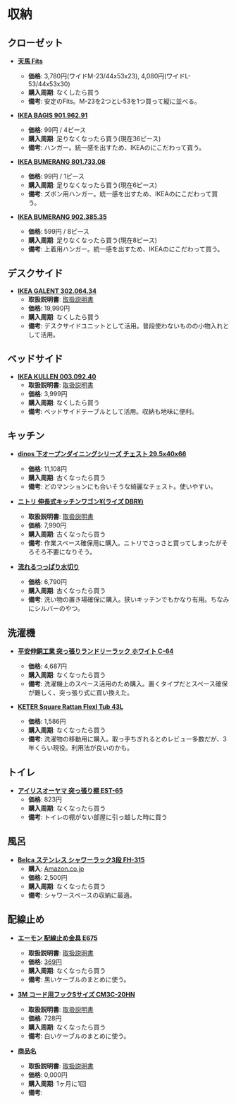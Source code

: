 収納
====

クローゼット
----

- [**天馬 Fits**](http://www.tenmafitsworld.com/Form/fits_series/fits_combi.aspx)
  - **価格**: 3,780円(ワイドM-23/44x53x23), 4,080円(ワイドL-53/44x53x30)
  - **購入周期**: なくしたら買う
  - **備考**: 安定のFits。M-23を2つとL-53を1つ買って縦に並べる。

- [**IKEA BAGIS 901.962.91**](http://www.ikea.com/jp/ja/catalog/products/90196291/)
  - **価格**: 99円 / 4ピース
  - **購入周期**: 足りなくなったら買う(現在36ピース)
  - **備考**: ハンガー。統一感を出すため、IKEAのにこだわって買う。

- [**IKEA BUMERANG 801.733.08**](http://www.ikea.com/jp/ja/catalog/products/80173308/)
  - **価格**: 99円 / 1ピース
  - **購入周期**: 足りなくなったら買う(現在6ピース)
  - **備考**: ズボン用ハンガー。統一感を出すため、IKEAのにこだわって買う。

- [**IKEA BUMERANG 902.385.35**](http://www.ikea.com/jp/ja/catalog/products/30238538/#/90238535)
  - **価格**: 599円 / 8ピース
  - **購入周期**: 足りなくなったら買う(現在8ピース)
  - **備考**: 上着用ハンガー。統一感を出すため、IKEAのにこだわって買う。

デスクサイド
----

- [**IKEA GALENT 302.064.34**](http://www.ikea.com/jp/ja/catalog/products/70206432/#/30206434)
  - **取扱説明書**: [取扱説明書](http://www.ikea.com/jp/ja/assembly_instructions/galant-yin-ki-chu-shiyunitto-kyasuta-fu-ki__AA-514573-10_pub.pdf)
  - **価格**: 19,990円
  - **購入周期**: なくしたら買う
  - **備考**: デスクサイドユニットとして活用。普段使わないものの小物入れとして活用。

ベッドサイド
----

- [**IKEA KULLEN 003.092.40**](http://www.ikea.com/jp/ja/catalog/products/00309240/)
  - **取扱説明書**: [取扱説明書](http://www.ikea.com/jp/ja/assembly_instructions/kullen-chesuto-yin-ki-chu-shi-__AA-1723680-4_pub.pdf)
  - **価格**: 3,999円
  - **購入周期**: なくしたら買う
  - **備考**: ベッドサイドテーブルとして活用。収納も地味に便利。

キッチン
----

- [**dinos 下オープンダイニングシリーズ チェスト 29.5x40x66**](https://www.dinos.co.jp/p/1300400881/)
  - **価格**: 11,108円
  - **購入周期**: 古くなったら買う
  - **備考**: どのマンションにも合いそうな綺麗なチェスト。使いやすい。

- [**ニトリ 伸長式キッチンワゴン¥(ライズ DBR¥)**](https://www.nitori-net.jp/store/ja/ec/8890158s)
  - **取扱説明書**: [取扱説明書](https://www.nitori-net.jp/wcsstore/ec/static/goods/Manyuaru/8890159.pdf)
  - **価格**: 7,990円
  - **購入周期**: 古くなったら買う
  - **備考**: 作業スペース確保用に購入。ニトリでさっさと買ってしまったがそろそろ不要になりそう。

- [**流れるつっぱり水切り**](https://www.amazon.co.jp/dp/B00PS4W20Y/)
  - **価格**: 6,790円
  - **購入周期**: 古くなったら買う
  - **備考**: 洗い物の置き場確保に購入。狭いキッチンでもかなり有用。ちなみにシルバーのやつ。

洗濯機
----

- [**平安伸銅工業 突っ張りランドリーラック ホワイト C-64**](https://www.amazon.co.jp/gp/product/B000MU9S10/)
  - **価格**: 4,687円
  - **購入周期**: なくなったら買う
  - **備考**: 洗濯機上のスペース活用のため購入。置くタイプだとスペース確保が難しく、突っ張り式に買い換えた。

- [**KETER Square Rattan Flexl Tub 43L**](https://www.amazon.co.jp/gp/product/B005GYK6TK/)
  - **価格**: 1,586円
  - **購入周期**: なくなったら買う
  - **備考**: 洗濯物の移動用に購入。取っ手ちぎれるとのレビュー多数だが、3年くらい現役。利用法が良いのかも。

トイレ
----

- [**アイリスオーヤマ 突っ張り棚 EST-65**](https://www.amazon.co.jp/dp/B002R3Q502/)
  - **価格**: 823円
  - **購入周期**: なくなったら買う
  - **備考**: トイレの棚がない部屋に引っ越した時に買う

風呂
----

- [**Belca ステンレス シャワーラック3段 FH-315**](http://www.shinko-inc.co.jp/belca/detail.php?id=221)
  - **購入**: [Amazon.co.jp](https://www.amazon.co.jp/dp/B001JEF9B6)
  - **価格**: 2,500円
  - **購入周期**: なくなったら買う
  - **備考**: シャワースペースの収納に最適。

配線止め
----

- [**エーモン 配線止め金具 E675**](http://www.amon.co.jp/products2/detail.php?product_code=E675)
  - **取扱説明書**: [取扱説明書](http://www.amon.co.jp/upload/save_image/E675_SUB2_L.jpg)
  - **価格**: [369円](https://www.amazon.co.jp/dp/B001QUH4DY/)
  - **購入周期**: なくなったら買う
  - **備考**: 黒いケーブルのまとめに使う。

- [**3M コード用フックSサイズ CM3C-20HN**](https://www.amazon.co.jp/gp/product/B003OCPV9Q/)
  - **取扱説明書**: [取扱説明書](manual-page-url)
  - **価格**: 728円
  - **購入周期**: なくなったら買う
  - **備考**: 白いケーブルのまとめに使う。

- [**商品名**](official-page)
  - **取扱説明書**: [取扱説明書](manual-page-url)
  - **価格**: 0,000円
  - **購入周期**: 1ヶ月に1回
  - **備考**:
